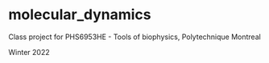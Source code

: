 # molecular_dynamics


Class project for PHS6953HE - Tools of biophysics, Polytechnique Montreal

Winter 2022
